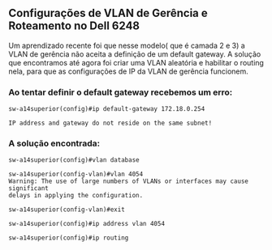 ## Configurações de VLAN de Gerência e Roteamento no Dell 6248
Um aprendizado recente foi que nesse modelo( que é camada 2 e 3) a VLAN de gerência não aceita a definição de um default gateway. A solução que encontramos até agora foi criar uma VLAN aleatória e habilitar o routing nela,
para que as configurações de IP da VLAN de gerência funcionem.

### Ao tentar definir o default gateway recebemos um erro:
```shell
sw-a14superior(config)#ip default-gateway 172.18.0.254

IP address and gateway do not reside on the same subnet!

```

### A solução encontrada:

```shell
sw-a14superior(config)#vlan database

sw-a14superior(config-vlan)#vlan 4054
Warning: The use of large numbers of VLANs or interfaces may cause significant
delays in applying the configuration.

sw-a14superior(config-vlan)#exit

sw-a14superior(config)#ip address vlan 4054

sw-a14superior(config)#ip routing

```
